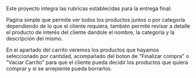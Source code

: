 Este proyecto integra las rubricas establecidas para la entrega final:

Pagina simple que permite ver todos los productos juntos o por categoría dependiendo de lo que el cliente requiera,
también permite revisar a detalle el producto de interés del cliente dandole el nombre, la categoría y la descripción del mismo.

En el apartado del carrito veremos los productos que hayamos seleccionado por cantidad, acompañado del boton de "Finalizar compra" o "Vaciar Carrito" 
para que el cliente pueda decidir los productos que quiera comprar y si se arrepiente pueda borrarlos. 